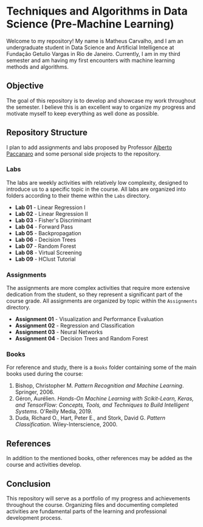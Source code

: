 # Techniques and Algorithms in Data Science (Pre-Machine Learning)

Welcome to my repository! My name is Matheus Carvalho, and I am an undergraduate student in Data Science and Artificial Intelligence at Fundação Getulio Vargas in Rio de Janeiro. Currently, I am in my third semester and am having my first encounters with machine learning methods and algorithms.

## Objective

The goal of this repository is to develop and showcase my work throughout the semester. I believe this is an excellent way to organize my progress and motivate myself to keep everything as well done as possible.

## Repository Structure

I plan to add assignments and labs proposed by Professor [Alberto Paccanaro](https://emap.fgv.br/professores/alberto-paccanaro) and some personal side projects to the repository.

### Labs

The labs are weekly activities with relatively low complexity, designed to introduce us to a specific topic in the course. All labs are organized into folders according to their theme within the `Labs` directory.

- **Lab 01** - Linear Regression I
- **Lab 02** - Linear Regression II
- **Lab 03** - Fisher's Discriminant
- **Lab 04** - Forward Pass
- **Lab 05** - Backpropagation
- **Lab 06** - Decision Trees
- **Lab 07** - Random Forest
- **Lab 08** - Virtual Screening
- **Lab 09** - HClust Tutorial

### Assignments

The assignments are more complex activities that require more extensive dedication from the student, so they represent a significant part of the course grade. All assignments are organized by topic within the `Assignments` directory.

- **Assignment 01** - Visualization and Performance Evaluation
- **Assignment 02** - Regression and Classification
- **Assignment 03** - Neural Networks
- **Assignment 04** - Decision Trees and Random Forest

### Books

For reference and study, there is a `Books` folder containing some of the main books used during the course:

1. Bishop, Christopher M. *Pattern Recognition and Machine Learning*. Springer, 2006.
2. Géron, Aurélien. *Hands-On Machine Learning with Scikit-Learn, Keras, and TensorFlow: Concepts, Tools, and Techniques to Build Intelligent Systems*. O'Reilly Media, 2019.
3. Duda, Richard O., Hart, Peter E., and Stork, David G. *Pattern Classification*. Wiley-Interscience, 2000.

## References

In addition to the mentioned books, other references may be added as the course and activities develop.

## Conclusion

This repository will serve as a portfolio of my progress and achievements throughout the course. Organizing files and documenting completed activities are fundamental parts of the learning and professional development process.